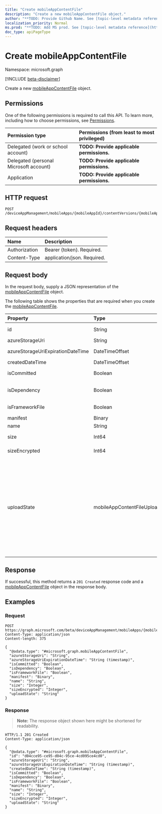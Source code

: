 ```yaml
---
title: "Create mobileAppContentFile"
description: "Create a new mobileAppContentFile object."
author: "**TODO: Provide Github Name. See [topic-level metadata reference](https://msgo.azurewebsites.net/add/document/guidelines/metadata.html#topic-level-metadata)**"
localization_priority: Normal
ms.prod: "**TODO: Add MS prod. See [topic-level metadata reference](https://msgo.azurewebsites.net/add/document/guidelines/metadata.html#topic-level-metadata)**"
doc_type: apiPageType
---
```


# Create mobileAppContentFile
Namespace: microsoft.graph

[!INCLUDE [beta-disclaimer](../../includes/beta-disclaimer.md)]

Create a new [mobileAppContentFile](../resources/mobileappcontentfile.md) object.

## Permissions
One of the following permissions is required to call this API. To learn more, including how to choose permissions, see [Permissions](/graph/permissions-reference).

|Permission type|Permissions (from least to most privileged)|
|:---|:---|
|Delegated (work or school account)|**TODO: Provide applicable permissions.**|
|Delegated (personal Microsoft account)|**TODO: Provide applicable permissions.**|
|Application|**TODO: Provide applicable permissions.**|

## HTTP request

<!-- {
  "blockType": "ignored"
}
-->
``` http
POST /deviceAppManagement/mobileApps/{mobileAppId}/contentVersions/{mobileAppContentId}/files
```

## Request headers
|Name|Description|
|:---|:---|
|Authorization|Bearer {token}. Required.|
|Content-Type|application/json. Required.|

## Request body
In the request body, supply a JSON representation of the [mobileAppContentFile](../resources/mobileappcontentfile.md) object.

The following table shows the properties that are required when you create the [mobileAppContentFile](../resources/mobileappcontentfile.md).

|Property|Type|Description|
|:---|:---|:---|
|id|String|**TODO: Add Description** Inherited from [entity](../resources/entity.md)|
|azureStorageUri|String|The Azure Storage URI.|
|azureStorageUriExpirationDateTime|DateTimeOffset|The time the Azure storage Uri expires.|
|createdDateTime|DateTimeOffset|The time the file was created.|
|isCommitted|Boolean|A value indicating whether the file is committed.|
|isDependency|Boolean|Whether the content file is a dependency for the main content file.|
|isFrameworkFile|Boolean|A value indicating whether the file is a framework file.|
|manifest|Binary|The manifest information.|
|name|String|the file name.|
|size|Int64|The size of the file prior to encryption.|
|sizeEncrypted|Int64|The size of the file after encryption.|
|uploadState|mobileAppContentFileUploadState|The state of the current upload request. Possible values are: `success`, `transientError`, `error`, `unknown`, `azureStorageUriRequestSuccess`, `azureStorageUriRequestPending`, `azureStorageUriRequestFailed`, `azureStorageUriRequestTimedOut`, `azureStorageUriRenewalSuccess`, `azureStorageUriRenewalPending`, `azureStorageUriRenewalFailed`, `azureStorageUriRenewalTimedOut`, `commitFileSuccess`, `commitFilePending`, `commitFileFailed`, `commitFileTimedOut`.|



## Response

If successful, this method returns a `201 Created` response code and a [mobileAppContentFile](../resources/mobileappcontentfile.md) object in the response body.

## Examples

### Request
<!-- {
  "blockType": "request",
  "name": "create_mobileappcontentfile_from_"
}
-->
``` http
POST https://graph.microsoft.com/beta/deviceAppManagement/mobileApps/{mobileAppId}/contentVersions/{mobileAppContentId}/files
Content-Type: application/json
Content-length: 375

{
  "@odata.type": "#microsoft.graph.mobileAppContentFile",
  "azureStorageUri": "String",
  "azureStorageUriExpirationDateTime": "String (timestamp)",
  "isCommitted": "Boolean",
  "isDependency": "Boolean",
  "isFrameworkFile": "Boolean",
  "manifest": "Binary",
  "name": "String",
  "size": "Integer",
  "sizeEncrypted": "Integer",
  "uploadState": "String"
}
```


### Response
>**Note:** The response object shown here might be shortened for readability.
<!-- {
  "blockType": "response",
  "truncated": true,
  "@odata.type": "microsoft.graph.mobileAppContentFile"
}
-->
``` http
HTTP/1.1 201 Created
Content-Type: application/json

{
  "@odata.type": "#microsoft.graph.mobileAppContentFile",
  "id": "d04cce95-ce95-d04c-95ce-4cd095ce4cd0",
  "azureStorageUri": "String",
  "azureStorageUriExpirationDateTime": "String (timestamp)",
  "createdDateTime": "String (timestamp)",
  "isCommitted": "Boolean",
  "isDependency": "Boolean",
  "isFrameworkFile": "Boolean",
  "manifest": "Binary",
  "name": "String",
  "size": "Integer",
  "sizeEncrypted": "Integer",
  "uploadState": "String"
}
```

